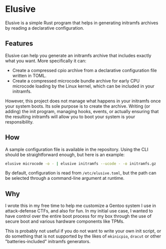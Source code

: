 # Elusive

Elusive is a simple Rust program that helps in generating initramfs archives by reading a declarative configuration.

## Features

Elusive can help you generate an initramfs archive that includes exactly what you want. More specifically it can:

- Create a compressed cpio archive from a declarative configuration file written in TOML.
- Create a compressed microcode bundle archive for early CPU microcode loading by the Linux kernel, which can be included in your initramfs.

However, this project does not manage what happens in your initramfs once your system boots. Its sole purpose is to create the archive. Writing (or adding) the init program, managing hooks, events, or actually ensuring that the resulting initramfs will allow you to boot your system is your responsibility.

## How

A sample configuration file is available in the repository. Using the CLI should be straightforward enough, but here is an example:

```sh
elusive microcode -o - | elusive initramfs --ucode - -o initramfs.gz
```

By default, configuration is read from `/etc/elusive.toml`, but the path can be selected through a command-line argument at runtime.

## Why

I wrote this in my free time to help me customize a Gentoo system I use in attack-defense CTFs, and also for fun. In my initial use case, I wanted to have control over the entire boot process for my box through the use of secure boot and various hardware components like TPMs.

This is probably not useful if you do not want to write your own init script, or do something that is not supported by the likes of `mkinicpio`, `dracut` or other "batteries-included" initramfs generators.
